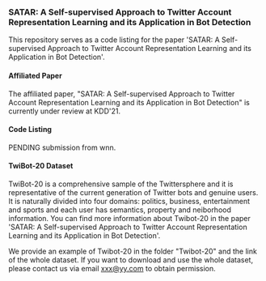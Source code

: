 ### SATAR: A Self-supervised Approach to Twitter Account Representation Learning and its Application in Bot Detection
This repository serves as a code listing for the paper 'SATAR: A Self-supervised Approach to Twitter Account Representation Learning and its Application in Bot Detection'.

#### Affiliated Paper
The affiliated paper, "SATAR: A Self-supervised Approach to Twitter Account Representation Learning and its Application in Bot Detection" is currently under review at KDD'21. 

#### Code Listing
PENDING submission from wnn.

#### TwiBot-20 Dataset
TwiBot-20 is a comprehensive sample of the Twittersphere and it is representative of the current generation of Twitter bots and genuine users. It is naturally divided into four domains: politics, business, entertainment and sports and each user has semantics, property and neiborhood information. You can find more information about Twibot-20 in the paper 'SATAR: A Self-supervised Approach to Twitter Account Representation Learning and its Application in Bot Detection'.

We provide an example of Twibot-20 in the folder "Twibot-20" and the link of the whole dataset. If you want to download and use the whole dataset, please contact us via email xxx@yy.com to obtain permission.




